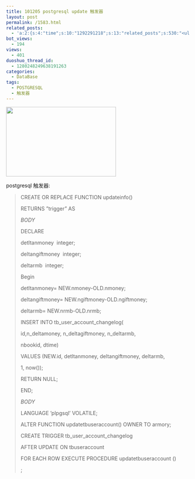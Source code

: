 ```yaml
---
title: 101205 postgresql update 触发器
layout: post
permalink: /1583.html
related_posts:
  - 'a:2:{s:4:"time";s:10:"1292291218";s:13:"related_posts";s:530:"<ul class="related_post"><li><a href="http://blog.80aj.com/2010/07/16/100720-postgresql-%e5%ad%98%e5%82%a8%e8%bf%87%e7%a8%8b-%e5%85%a5%e9%97%a8/" title="100720 postgresql 存储过程 入门">100720 postgresql 存储过程 入门</a></li><li><a href="http://blog.80aj.com/2009/12/08/091208-postgresql-%e6%95%b0%e6%8d%ae%e5%ba%93%e7%9a%84-%e5%a4%87%e4%bb%bd-%e8%bd%ac%e7%a7%bb-%e8%bf%98%e5%8e%9f-2/" title="091208  postgresql 数据库的 备份 转移 还原">091208  postgresql 数据库的 备份 转移 还原</a></li></ul>";}'
bot_views:
  - 194
views:
  - 401
duoshuo_thread_id:
  - 1280248249638191263
categories:
  - DataBase
tags:
  - POSTGRESQL
  - 触发器
---
```

[<img class="aligncenter size-medium wp-image-1427" title="php" src="http://www.80aj.com/wp-content/uploads/2010/08/php-300x190.jpg" alt="" width="300" height="190" />][1]

postgresql 触发器:

> CREATE OR REPLACE FUNCTION updateinfo()
> 
> RETURNS &#8221;trigger&#8221; AS
> 
> $BODY$
> 
> DECLARE
> 
> detltanmoney  integer;
> 
> deltangiftmoney  integer;
> 
> deltarmb  integer;
> 
> Begin
> 
> detltanmoney= NEW.nmoney-OLD.nmoney;
> 
> deltangiftmoney= NEW.ngiftmoney-OLD.ngiftmoney;
> 
> deltarmb= NEW.nrmb-OLD.nrmb;
> 
> INSERT INTO tb\_user\_account_changelog(
> 
> id,n\_deltamoney, n\_deltagiftmoney, n_deltarmb,
> 
> nbookid, dtime)
> 
> VALUES (NEW.id, detltanmoney, deltangiftmoney, deltarmb,
> 
> 1, now());
> 
> RETURN NULL;
> 
> END;
> 
> $BODY$
> 
> LANGUAGE &#8217;plpgsql&#8217; VOLATILE;
> 
> ALTER FUNCTION updatetbuseraccount() OWNER TO armory;
> 
> CREATE TRIGGER tb\_user\_account_changelog
> 
> AFTER UPDATE ON tbuseraccount
> 
> FOR EACH ROW EXECUTE PROCEDURE updatetbuseraccount ()
> 
> ;

 [1]: http://www.80aj.com/wp-content/uploads/2010/08/php.jpg